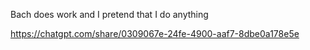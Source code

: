 Bach does work and I pretend that I do anything


https://chatgpt.com/share/0309067e-24fe-4900-aaf7-8dbe0a178e5e
